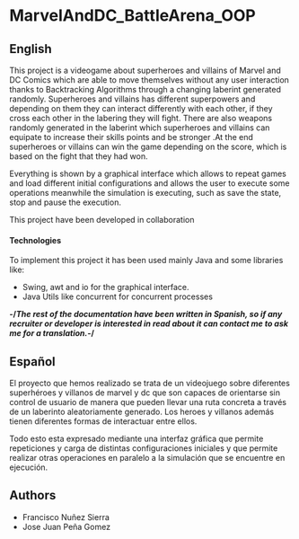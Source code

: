 # MarvelAndDC_BattleArena_OOP

## English
This project is a videogame about superheroes and villains of Marvel and DC Comics which are able to move themselves without any user interaction thanks to Backtracking Algorithms through a changing laberint generated randomly. Superheroes and villains has different superpowers and depending on them they can interact differently with each other, if they cross each other in the labering they will fight. There are also weapons randomly generated in the laberint which superheroes and villains can equipate to increase their skills points and be stronger .At the end superheroes or villains can win the game depending on the score, which is based on the fight that they had won.

Everything is shown by a graphical interface which allows to repeat games and load different initial configurations and allows the user to execute some operations meanwhile the simulation is executing, such as save the state, stop and pause the execution.

This project have been developed in collaboration

#### Technologies
To implement this project it has been used mainly Java and some libraries like:
- Swing, awt and io for the graphical interface.
- Java Utils like concurrent for concurrent processes

**-/*The rest of the documentation have been written in Spanish, so if any recruiter or developer is interested in read about it can contact me to ask me for a translation.*-/** 

## Español
El proyecto que hemos realizado se trata de un videojuego sobre diferentes superhéroes y villanos de marvel y dc que son capaces de orientarse sin control de usuario de manera que pueden llevar una ruta concreta a través de un laberinto aleatoriamente generado. Los heroes y villanos además tienen diferentes formas de interactuar entre ellos. 

Todo esto esta expresado mediante una interfaz gráfica que permite repeticiones y carga de distintas configuraciones iniciales y que permite realizar otras operaciones en paralelo a la simulación que se encuentre en ejecución.


## Authors
- Francisco Nuñez Sierra
- Jose Juan Peña Gomez
